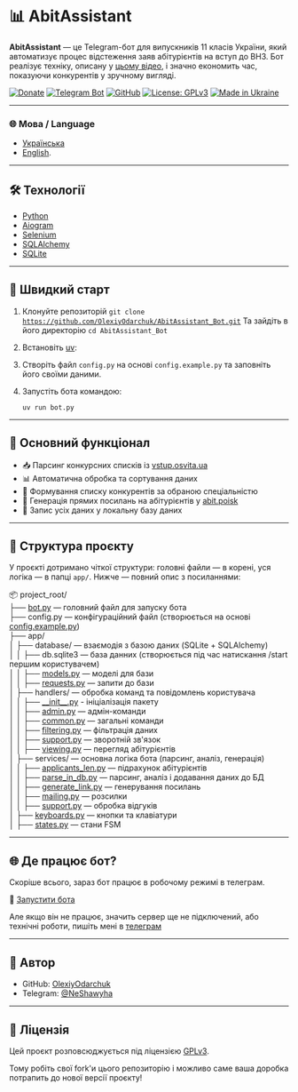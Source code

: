 # 📊 AbitAssistant

**AbitAssistant** — це Telegram-бот для випускників 11 класів України, який автоматизує процес відстеження заяв абітурієнтів на вступ до ВНЗ. Бот реалізує техніку, описану у [цьому відео](https://www.youtube.com/watch?v=m5YfI8_2ONo), і значно економить час, показуючи конкурентів у зручному вигляді.

[![Donate](https://img.shields.io/badge/💸%20Підтримати%20проєкт-Monobank-orange)](https://send.monobank.ua/jar/23E3WYNesG)
[![Telegram Bot](https://img.shields.io/badge/🤖%20Telegram-Bot-blue?logo=telegram)](https://t.me/AbitAssistant_bot)
[![GitHub](https://img.shields.io/badge/GitHub-OlexiyOdarchuk-black?logo=github)](https://github.com/OlexiyOdarchuk)
[![License: GPLv3](https://img.shields.io/badge/License-GPLv3-blue.svg)](https://www.gnu.org/licenses/gpl-3.0.html)
[![Made in Ukraine](https://img.shields.io/badge/Made%20with%20❤️-in%20Ukraine-ffd700?style=flat&logo=flag&logoColor=blue)](https://t.me/NeShawyha)

---

### 🌐 Мова / Language

- [Українська](README.md)
- [English](README_en.md).

---
## 🛠️ Технології

- [Python](https://www.python.org/)
- [Aiogram](https://github.com/aiogram/aiogram)
- [Selenium](https://pypi.org/project/selenium/)
- [SQLAlchemy](https://www.sqlalchemy.org/)
- [SQLite](https://sqlite.org/index.html)

---

## 🚀 Швидкий старт

1. Клонуйте репозиторій
   <code>git clone https://github.com/OlexiyOdarchuk/AbitAssistant_Bot.git</code>
   Та зайдіть в його директорію
   <code>cd AbitAssistant_Bot</code>

3. Встановіть [uv](https://docs.astral.sh/uv/getting-started/installation/):

5. Створіть файл `config.py` на основі `config.example.py` та заповніть його своїми даними.

6. Запустіть бота командою:

   <code>uv run bot.py</code>

---

## 🧠 Основний функціонал

- 📥 Парсинг конкурсних списків із [vstup.osvita.ua](https://vstup.osvita.ua)
- 📊 Автоматична обробка та сортування даних
- 🧾 Формування списку конкурентів за обраною спеціальністю
- 🔗 Генерація прямих посилань на абітурієнтів у [abit.poisk](https://abit-poisk.org.ua/)
- 📂 Запис усіх даних у локальну базу даних

---

## 📂 Структура проєкту

У проєкті дотримано чіткої структури: головні файли — в корені, уся логіка — в папці `app/`. Нижче — повний опис з посиланнями:

📦 project_root/<br>
├── [bot.py](./bot.py) — головний файл для запуску бота<br>
├── config.py — конфігураційний файл (створюється на основі [config.example.py](./config.example.py))<br>
├── app/<br>
│   ├── database/ — взаємодія з базою даних (SQLite + SQLAlchemy)<br>
│   │   ├── db.sqlite3 — база данних (створюється під час натискання /start першим користувачем)<br>
│   │   ├── [models.py](./app/database/models.py) — моделі для бази<br>
│   │   ├── [requests.py](./app/database/requests.py) — запити до бази<br>
│   ├── handlers/ — обробка команд та повідомлень користувача<br>
│   │   ├── [\_\_init\_\_.py](./app/handlers/__init__.py) - ініціалізація пакету<br>
│   │   ├── [admin.py](./app/handlers/admin.py) — адмін-команди<br>
│   │   ├── [common.py](./app/handlers/common.py) — загальні команди<br>
│   │   ├── [filtering.py](./app/handlers/filtering.py) — фільтрація даних<br>
│   │   ├── [support.py](./app/handlers/support.py) — зворотній зв'язок<br>
│   │   ├── [viewing.py](./app/handlers/viewing.py) — перегляд абітурієнтів<br>
│   ├── services/ — основна логіка бота (парсинг, аналіз, генерація)<br>
│   │   ├── [applicants_len.py](./app/services/applicants_len.py) — підрахунок абітурієнтів<br>
│   │   ├── [parse_in_db.py](./app/services/parse_in_db.py) — парсинг, аналіз і додавання даних до БД<br>
│   │   ├── [generate_link.py](./app/services/generate_link.py) — генерування посилань<br>
│   │   ├── [mailing.py](./app/services/mailing.py) — розсилки<br>
│   │   ├── [support.py](./app/services/support.py) — обробка відгуків<br>
│   ├── [keyboards.py](./app/keyboards.py) — кнопки та клавіатури<br>
│   ├── [states.py](./app/states.py) — стани FSM<br>

---


## 🌐 Де працює бот?

Скоріше всього, зараз бот працює в робочому режимі в телеграм.

🔗 [Запустити бота](https://t.me/AbitAssistant_bot)

Але якщо він не працює, значить сервер ще не підключений, або технічні роботи, пишіть мені в [телеграм](https://t.me/NeShawyha)


---

## 👤 Автор

- GitHub: [OlexiyOdarchuk](https://github.com/OlexiyOdarchuk)
- Telegram: [@NeShawyha](https://t.me/NeShawyha)

---

## 📄 Ліцензія

Цей проєкт розповсюджується під ліцензією [GPLv3](https://www.gnu.org/licenses/gpl-3.0.html).<br>

Тому робіть свої fork'и цього репозиторію і можливо саме ваша доробка потрапить до нової версії проєкту!
